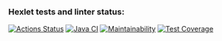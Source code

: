 ### Hexlet tests and linter status:
[![Actions Status](https://github.com/Neksus87/java-project-72/actions/workflows/hexlet-check.yml/badge.svg)](https://github.com/Neksus87/java-project-72/actions)
[![Java CI](https://github.com/Neksus87/java-project-72/actions/workflows/main.yml/badge.svg)](https://github.com/Neksus87/java-project-72/actions/workflows/main.yml)
[![Maintainability](https://api.codeclimate.com/v1/badges/f4cc07c14afea189ac03/maintainability)](https://codeclimate.com/github/Neksus87/java-project-72/maintainability)
[![Test Coverage](https://api.codeclimate.com/v1/badges/f4cc07c14afea189ac03/test_coverage)](https://codeclimate.com/github/Neksus87/java-project-72/test_coverage)
